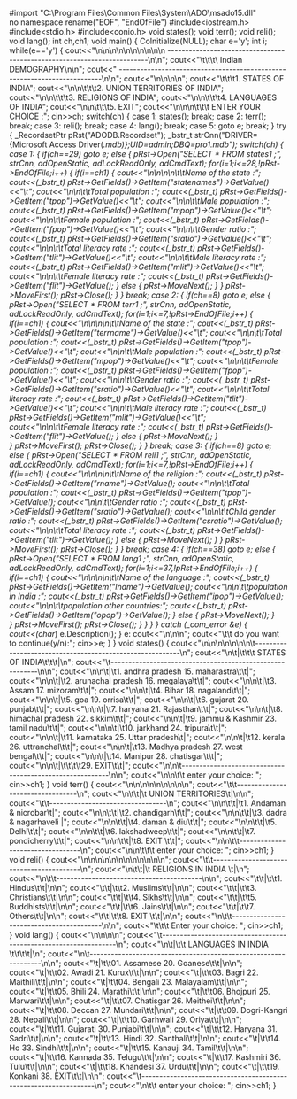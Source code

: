 #import "C:\Program Files\Common Files\System\ADO\msado15.dll" \
no namespace rename("EOF", "EndOfFile")
#include<iostream.h>
#include<stdio.h>
#include<conio.h>
void states();
void terr();
void reli();
void lang();
int ch,ch1;
void main()
{
CoInitialize(NULL);
char e='y';
int i;
while(e=='y')
{
cout<<"\n\n\n\n\n\n\n\n\n\n   ------------------------------------------------------------------------\n\n";
cout<<"\t\t\t\ Indian DEMOGRAPHY\n\n";
cout<<"   -------------------------------------------------------------------------\n\n";
cout<<"\n\n\n\n";
cout<<"\t\t\t1. STATES OF INDIA";
cout<<"\n\n\t\t\t2. UNION TERRITORIES OF INDIA";
cout<<"\n\n\t\t\t3. RELIGIONS OF INDIA";
cout<<"\n\n\t\t\t4. LANGUAGES OF INDIA";
cout<<"\n\n\t\t\t5. EXIT";
cout<<"\n\n\n\t\t\t ENTER YOUR CHOICE :";
cin>>ch;
switch(ch)
{
case 1:
states();
break;
case 2:
terr();
break;
case 3:
reli();
break;
case 4:
lang();
break;
case 5:
goto e;
break;
}
try
{
_RecordsetPtr pRst("ADODB.Recordset");
_bstr_t strCnn("DRIVER={Microsoft Access     Driver(*.mdb)};UID=admin;DBQ=pro1.mdb");
switch(ch)
{
case 1:
{
if(ch==29)
goto e;
else {
pRst->Open("SELECT * FROM states1 ;", strCnn, adOpenStatic, adLockReadOnly, adCmdText);
for(i=1;i<=28,!pRst->EndOfFile;i++)
{
if(i==ch1)
{
cout<<"\n\n\n\n\t\tName of the state    :";
cout<<(_bstr_t) pRst->GetFields()->GetItem("statenames")->GetValue()<<"\t";
cout<<"\n\n\t\tTotal population     :";
cout<<(_bstr_t) pRst->GetFields()->GetItem("tpop")->GetValue()<<"\t";
cout<<"\n\n\t\tMale population      :";
cout<<(_bstr_t) pRst->GetFields()->GetItem("mpop")->GetValue()<<"\t";
cout<<"\n\n\t\tFemale population    :";
cout<<(_bstr_t) pRst->GetFields()->GetItem("fpop")->GetValue()<<"\t";
cout<<"\n\n\t\tGender ratio         :";
cout<<(_bstr_t) pRst->GetFields()->GetItem("sratio")->GetValue()<<"\t";
cout<<"\n\n\t\tTotal literacy rate  :";
cout<<(_bstr_t) pRst->GetFields()->GetItem("tlit")->GetValue()<<"\t";
cout<<"\n\n\t\tMale literacy rate   :";
cout<<(_bstr_t) pRst->GetFields()->GetItem("mlit")->GetValue()<<"\t";
cout<<"\n\n\t\tFemale literacy rate :";
cout<<(_bstr_t) pRst->GetFields()->GetItem("flit")->GetValue();
}
else
{
pRst->MoveNext();
}
}
pRst->MoveFirst();
pRst->Close();
}
}
break;
case 2:
{
if(ch==8)
 goto e;
else {
pRst->Open("SELECT * FROM terr1 ;", strCnn, adOpenStatic, adLockReadOnly, adCmdText);
for(i=1;i<=7,!pRst->EndOfFile;i++)
{
if(i==ch1)
{
cout<<"\n\n\n\n\t\tName of the state    :";
cout<<(_bstr_t) pRst->GetFields()->GetItem("terrname")->GetValue()<<"\t";
cout<<"\n\n\t\tTotal population     :";
cout<<(_bstr_t) pRst->GetFields()->GetItem("tpop")->GetValue()<<"\t";
cout<<"\n\n\t\tMale population      :";
cout<<(_bstr_t) pRst->GetFields()->GetItem("mpop")->GetValue()<<"\t";
cout<<"\n\n\t\tFemale population    :";
cout<<(_bstr_t) pRst->GetFields()->GetItem("fpop")->GetValue()<<"\t";
cout<<"\n\n\t\tGender ratio         :";
cout<<(_bstr_t) pRst->GetFields()->GetItem("sratio")->GetValue()<<"\t";
cout<<"\n\n\t\tTotal literacy rate  :";
cout<<(_bstr_t) pRst->GetFields()->GetItem("tlit")->GetValue()<<"\t";
cout<<"\n\n\t\tMale literacy rate   :";
cout<<(_bstr_t) pRst->GetFields()->GetItem("mlit")->GetValue()<<"\t";
cout<<"\n\n\t\tFemale literacy rate :";
cout<<(_bstr_t) pRst->GetFields()->GetItem("flit")->GetValue();
}
else
{
pRst->MoveNext();
}                 
}
pRst->MoveFirst();
pRst->Close();
}
}
break;
case 3:
{
if(ch==8)
goto e;
else {
 pRst->Open("SELECT * FROM reli1 ;", strCnn, adOpenStatic, adLockReadOnly, adCmdText);
for(i=1;i<=7,!pRst->EndOfFile;i++)
{
if(i==ch1)
{
cout<<"\n\n\n\n\t\tName of the religion :";
cout<<(_bstr_t) pRst->GetFields()->GetItem("rname")->GetValue();
cout<<"\n\n\t\tTotal population     :";
cout<<(_bstr_t) pRst->GetFields()->GetItem("tpop")->GetValue();
cout<<"\n\n\t\tGender ratio         :";
cout<<(_bstr_t) pRst->GetFields()->GetItem("sratio")->GetValue();
cout<<"\n\n\t\tChild gender ratio   :";
cout<<(_bstr_t) pRst->GetFields()->GetItem("csratio")->GetValue();
cout<<"\n\n\t\tTotal literacy rate  :";
cout<<(_bstr_t) pRst->GetFields()->GetItem("tlit")->GetValue();
}
else
{
pRst->MoveNext();
} 
}
pRst->MoveFirst();
pRst->Close();
}
}
break;
case 4:
{
if(ch==38)
goto e;
else {
pRst->Open("SELECT * FROM lang1 ;", strCnn, adOpenStatic, adLockReadOnly, adCmdText);
for(i=1;i<=37,!pRst->EndOfFile;i++)
{
if(i==ch1)
{
cout<<"\n\n\n\n\t\tName of the language         :";
cout<<(_bstr_t) pRst->GetFields()->GetItem("lname")->GetValue();
cout<<"\n\n\t\tpopulation in India         :";
cout<<(_bstr_t) pRst->GetFields()->GetItem("ipop")->GetValue();
cout<<"\n\n\t\tpopulation other countries:";
cout<<(_bstr_t) pRst->GetFields()->GetItem("opop")->GetValue();
}
else
{
pRst->MoveNext();
}  
}
pRst->MoveFirst();
pRst->Close();
}
}
}
}
catch (_com_error &e)
{
cout<<(char*) e.Description();
}
e:
cout<<"\n\n\n";
cout<<"\t\t do you want to continue(y/n):";
cin>>e;
}
}
void states()
{
 cout<<"\n\n\n\n\n\n\n\t---------------------------------------------------------\n";
 cout<<"\n\t|\t\t\t STATES OF INDIA\t\t\t|\n";
 cout<<"\t---------------------------------------------------------\n\n";
 cout<<"\n\n\t|\t1.  andhra pradesh	15. maharastra\t\t|";
 cout<<"\n\n\t|\t2.  arunachal pradesh	16. megalaya\t\t|";
 cout<<"\n\n\t|\t3.  Assam		 17. mizoram\t\t|";
 cout<<"\n\n\t|\t4.  Bihar		 18. nagaland\t\t|";
 cout<<"\n\n\t|\t5.  goa  		 19. orrisa\t\t|";
 cout<<"\n\n\t|\t6.  gujarat		 20. punjab\t\t|";
 cout<<"\n\n\t|\t7.  haryana		 21. Rajasthan\t\t|";
 cout<<"\n\n\t|\t8.  himachal pradesh	 22. sikkim\t\t|";
 cout<<"\n\n\t|\t9.  jammu & Kashmir 23. tamil nadu\t\t|";
 cout<<"\n\n\t|\t10. jarkhand		24. tripura\t\t|";
 cout<<"\n\n\t|\t11. karnataka		25. Uttar pradesh\t|";
 cout<<"\n\n\t|\t12. kerala		26. uttranchal\t\t|";
 cout<<"\n\n\t|\t13. Madhya pradesh	27. west bengal\t\t|";
 cout<<"\n\n\t|\t14. Manipur 		28. chatisgar\t\t|";
 cout<<"\n\n\t|\t\t\t\t29. EXIT\t\t|";
 cout<<"\n\n\t---------------------------------------------------------\n\n";
 cout<<"\n\n\t\t  enter your choice: ";
 cin>>ch1;
 }
void terr()
{
cout<<"\n\n\n\n\n\n\n\n\n";
cout<<"\t\t---------------------------------\n";
cout<<"\n\t\t|\t UNION TERRITORIES\t|\n\n";
cout<<"\t\t---------------------------------\n";
cout<<"\n\n\t\t|\t1. Andaman & nicrobar\t|";
cout<<"\n\n\t\t|\t2. chandigarh\t\t|";
cout<<"\n\n\t\t|\t3. dadra & nagarhaveli  |";
cout<<"\n\n\t\t|\t4. daman & diu\t\t|";
cout<<"\n\n\t\t|\t5. Delhi\t\t|";
cout<<"\n\n\t\t|\t6. lakshadweep\t\t|";
cout<<"\n\n\t\t|\t7. pondicherry\t\t|";
cout<<"\n\n\t\t|\t8. EXIT      \t\t|";
cout<<"\n\n\t\t---------------------------------\n";
cout<<"\n\n\t\t\t  enter your choice:  ";
cin>>ch1;
}
void reli()
{
  cout<<"\n\n\n\n\n\n\n\n\n\n\n\n";
 cout<<"\t\t-----------------------------------------\n";
 cout<<"\n\t\t|\t  RELIGIONS IN INDIA    \t|\n";
 cout<<"\n\t\t-----------------------------------------\n\n";
 cout<<"\t\t|\t\t1. Hindus\t\t|\n\n";
 cout<<"\t\t|\t\t2. Muslims\t\t|\n\n";
 cout<<"\t\t|\t\t3. Christians\t\t|\n\n";
 cout<<"\t\t|\t\t4. Sikhs\t\t|\n\n";
 cout<<"\t\t|\t\t5. Buddhists\t\t|\n\n";
 cout<<"\t\t|\t\t6. Jains\t\t|\n\n";
 cout<<"\t\t|\t\t7. Others\t\t|\n\n";
 cout<<"\t\t|\t\t8. EXIT \t\t|\n\n";
 cout<<"\n\t\t-----------------------------------------\n\n";
 cout<<"\t\t\t Enter your choice: ";
 cin>>ch1;
}
void lang()
{
cout<<"\n\n\n\n";
cout<<"\t-----------------------------------------------------------------\n";
cout<<"\n\t|\t\t   LANGUAGES IN INDIA \t\t\t\t|\n";
cout<<"\n\t----------------------------------------------------------------\n\n";
cout<<"\t|\t\t01. Assamese		20. Goanese\t\t|\n\n";
cout<<"\t|\t\t02. Awadi    		21. Kurux\t\t|\n\n";
cout<<"\t|\t\t03. Bagri	                        22. Maithili\t\t|\n\n";
cout<<"\t|\t\t04. Bengali	 	23. Malayalam\t\t|\n\n";
cout<<"\t|\t\t05. Bhili 	                        24. Marathi\t\t|\n\n";
cout<<"\t|\t\t06. Bhojpuri 	            25. Marwari\t\t|\n\n";
cout<<"\t|\t\t07. Chatisgar                  26. Meithei\t\t|\n\n";
cout<<"\t|\t\t08. Deccan		27. Mundari\t\t|\n\n";
cout<<"\t|\t\t09. Dogri-Kangri            28. Nepali\t\t|\n\n";
cout<<"\t|\t\t10. Garhwali 		29. Oriya\t\t|\n\n";
cout<<"\t|\t\t11. Gujarati		30. Punjabi\t\t|\n\n";
cout<<"\t|\t\t12. Haryana		31. Sadri\t\t|\n\n";
cout<<"\t|\t\t13. Hindi 		32. Santhali\t\t|\n\n";
cout<<"\t|\t\t14. Ho			33. Sindhi\t\t|\n\n";
cout<<"\t|\t\t15. Kanauji		34. Tamil\t\t|\n\n";
cout<<"\t|\t\t16. Kannada		35. Telugu\t\t|\n\n";
cout<<"\t|\t\t17. Kashmiri		36. Tulu\t\t|\n\n";
cout<<"\t|\t\t18. Khandesi		37. Urdu\t\t|\n\n";
cout<<"\t|\t\t19. Konkani               38. EXIT\t\t|\n\n";
cout<<"\t-----------------------------------------------------------------\n";
cout<<"\n\t\t enter your choice: ";
cin>>ch1;
}
